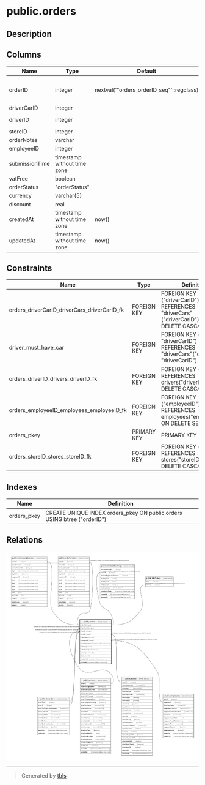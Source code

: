 # public.orders

## Description

## Columns

| Name | Type | Default | Nullable | Children | Parents | Comment |
| ---- | ---- | ------- | -------- | -------- | ------- | ------- |
| orderID | integer | nextval('"orders_orderID_seq"'::regclass) | false | [public.orderLocalServices](public.orderLocalServices.md) [public.orderServices](public.orderServices.md) [public.rentCarBookings](public.rentCarBookings.md) [public.billOrders](public.billOrders.md) |  |  |
| driverCarID | integer |  | false |  | [public.driverCars](public.driverCars.md) |  |
| driverID | integer |  | false |  | [public.driverCars](public.driverCars.md) [public.drivers](public.drivers.md) |  |
| storeID | integer |  | false |  | [public.stores](public.stores.md) |  |
| orderNotes | varchar |  | true |  |  |  |
| employeeID | integer |  | true |  | [public.employees](public.employees.md) |  |
| submissionTime | timestamp without time zone |  | false |  |  |  |
| vatFree | boolean |  | false |  |  |  |
| orderStatus | "orderStatus" |  | false |  |  |  |
| currency | varchar(5) |  | false |  |  |  |
| discount | real |  | false |  |  |  |
| createdAt | timestamp without time zone | now() | false |  |  |  |
| updatedAt | timestamp without time zone | now() | false |  |  |  |

## Constraints

| Name | Type | Definition |
| ---- | ---- | ---------- |
| orders_driverCarID_driverCars_driverCarID_fk | FOREIGN KEY | FOREIGN KEY ("driverCarID") REFERENCES "driverCars"("driverCarID") ON DELETE CASCADE |
| driver_must_have_car | FOREIGN KEY | FOREIGN KEY ("driverID", "driverCarID") REFERENCES "driverCars"("driverID", "driverCarID") |
| orders_driverID_drivers_driverID_fk | FOREIGN KEY | FOREIGN KEY ("driverID") REFERENCES drivers("driverID") ON DELETE CASCADE |
| orders_employeeID_employees_employeeID_fk | FOREIGN KEY | FOREIGN KEY ("employeeID") REFERENCES employees("employeeID") ON DELETE SET NULL |
| orders_pkey | PRIMARY KEY | PRIMARY KEY ("orderID") |
| orders_storeID_stores_storeID_fk | FOREIGN KEY | FOREIGN KEY ("storeID") REFERENCES stores("storeID") ON DELETE CASCADE |

## Indexes

| Name | Definition |
| ---- | ---------- |
| orders_pkey | CREATE UNIQUE INDEX orders_pkey ON public.orders USING btree ("orderID") |

## Relations

![er](public.orders.svg)

---

> Generated by [tbls](https://github.com/k1LoW/tbls)
